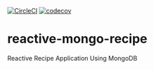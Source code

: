 [![CircleCI](https://circleci.com/gh/Shumyk/reactive-mongo-recipe.svg?style=svg)](https://circleci.com/gh/Shumyk/reactive-mongo-recipe)
[![codecov](https://codecov.io/gh/Shumyk/reactive-mongo-recipe/branch/master/graph/badge.svg)](https://codecov.io/gh/Shumyk/reactive-mongo-recipe)

# reactive-mongo-recipe
Reactive Recipe Application Using MongoDB
